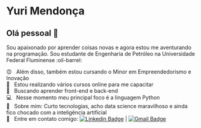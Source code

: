 # Yuri Mendonça

## Olá pessoal 👋

Sou apaixonado por aprender coisas novas e agora estou me aventurando na programação.
Sou estudante de Engenharia de Petróleo na Universidade Federal Fluminense :oil-barrel:

 :blush: &nbsp; Além disso, também estou cursando o Minor em Empreendedorismo e Inovação
 <br/> :rocket:  &nbsp; Estou realizando vários cursos online para me capacitar
 <br/> :purple_heart: &nbsp; Buscando aprender front-end e back-end
 <br/> :computer: &nbsp; Nesse momento meu principal foco é a linguagem Python
 <br/> 💬  &nbsp; Sobre mim: Curto tecnologias, acho data science maravilhoso e ainda fico chocado com a inteligência artificial
 <br/> :email: &nbsp; Entre em contato comigo: [![Linkedin Badge](https://img.shields.io/badge/-YuriMendonca-blue?style=flat-square&logo=Linkedin&logoColor=white&link=https://www.linkedin.com/in/yurisilvei/)](https://www.linkedin.com/in/yurisilvei/) 
| 
[![Gmail Badge](https://img.shields.io/badge/-yurisilvei@gmail.com-c14438?style=flat-square&logo=Gmail&logoColor=white&link=mailto:yurisilvei@gmail.com)](mailto:yurisilvei@gmail.com)
